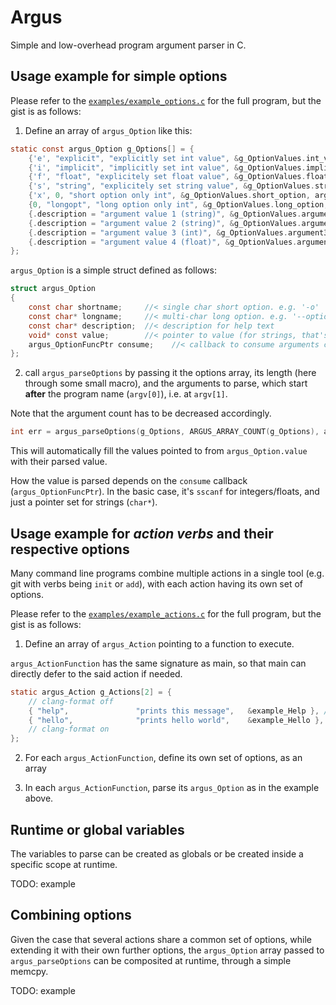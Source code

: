 # Argus

Simple and low-overhead program argument parser in C.

## Usage example for simple options

Please refer to the [`examples/example_options.c`](https://github.com/KageKirin/argus/blob/main/examples/example_options.c)
for the full program, but the gist is as follows:

1. Define an array of `argus_Option` like this:

```C
static const argus_Option g_Options[] = {
    {'e', "explicit", "explicitly set int value", &g_OptionValues.int_value, argus_setOptionExplicitInt},
    {'i', "implicit", "implicitly set int value", &g_OptionValues.implicit_value, argus_setOptionImplicit},
    {'f', "float", "explicitely set float value", &g_OptionValues.float_value, argus_setOptionExplicitFloat},
    {'s', "string", "explicitely set string value", &g_OptionValues.string_value, argus_setOptionExplicitString},
    {'x', 0, "short option only int", &g_OptionValues.short_option, argus_setOptionExplicitInt},
    {0, "longopt", "long option only int", &g_OptionValues.long_option, argus_setOptionExplicitInt},
    {.description = "argument value 1 (string)", &g_OptionValues.argument1, argus_setOptionPositionalString},
    {.description = "argument value 2 (string)", &g_OptionValues.argument2, argus_setOptionPositionalString},
    {.description = "argument value 3 (int)", &g_OptionValues.argument3, argus_setOptionPositionalInt},
    {.description = "argument value 4 (float)", &g_OptionValues.argument4, argus_setOptionPositionalFloat},
};
```

`argus_Option` is a simple struct defined as follows:

```C
struct argus_Option
{
    const char shortname;     //< single char short option. e.g. '-o'
    const char* longname;     //< multi-char long option. e.g. '--option'
    const char* description;  //< description for help text
    void* const value;        //< pointer to value (for strings, that's a char** to pass)
    argus_OptionFuncPtr consume;    //< callback to consume arguments coming after
};
```

2. call `argus_parseOptions` by passing it the options array, its length (here through some small macro),
   and the arguments to parse, which start **after** the program name (`argv[0]`), i.e. at `argv[1]`.

Note that the argument count has to be decreased accordingly.

```C
int err = argus_parseOptions(g_Options, ARGUS_ARRAY_COUNT(g_Options), argc - 1, argv + 1);
```

This will automatically fill the values pointed to from `argus_Option.value` with their parsed value.

How the value is parsed depends on the `consume` callback (`argus_OptionFuncPtr`).
In the basic case, it's `sscanf` for integers/floats, and just a pointer set for strings (`char*`).

## Usage example for _action verbs_ and their respective options

Many command line programs combine multiple actions in a single tool (e.g. git with verbs being `init` or `add`),
with each action having its own set of options.

Please refer to the [`examples/example_actions.c`](https://github.com/KageKirin/argus/blob/main/examples/example_actions.c)
for the full program, but the gist is as follows:

1. Define an array of `argus_Action` pointing to a function to execute.

`argus_ActionFunction` has the same signature as main,
so that main can directly defer to the said action if needed.


```C
static argus_Action g_Actions[2] = {
    // clang-format off
    { "help",               "prints this message",   &example_Help }, //must be top
    { "hello",              "prints hello world",    &example_Hello },
    // clang-format on
};
```

2. For each `argus_ActionFunction`, define its own set of options, as an array

3. In each `argus_ActionFunction`, parse its `argus_Option` as in the example above.

## Runtime or global variables

The variables to parse can be created as globals or be created inside a specific scope at runtime.

TODO: example

## Combining options

Given the case that several actions share a common set of options,
while extending it with their own further options,
the `argus_Option` array passed to `argus_parseOptions` can be composited at runtime,
through a simple memcpy.

TODO: example
